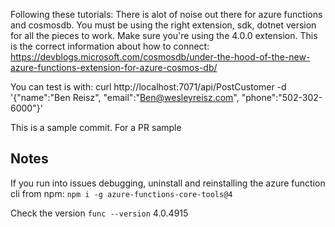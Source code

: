 Following these tutorials:
There is alot of noise out there for azure functions and cosmosdb. You must
be using the right extension, sdk, dotnet version for all the pieces to work.
Make sure you're using the 4.0.0 extension. This is the correct information
about how to connect: 
https://devblogs.microsoft.com/cosmosdb/under-the-hood-of-the-new-azure-functions-extension-for-azure-cosmos-db/


You can test is with: curl http://localhost:7071/api/PostCustomer -d '{"name":"Ben Reisz", "email":"Ben@wesleyreisz.com", "phone":"502-302-6000"}'

This is a sample commit. For a PR sample



## Notes
If you run into issues debugging, uninstall and reinstalling the azure function cli from npm:
`npm i -g azure-functions-core-tools@4`

Check the version
`func --version`
4.0.4915
